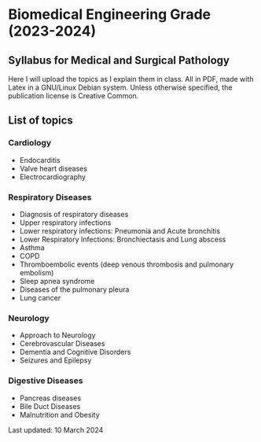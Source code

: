 # Biomedical Engineering Grade (2023-2024)
## Syllabus for Medical and Surgical Pathology

Here I will upload the topics as I explain them in class. All in PDF, made with Latex in a GNU/Linux Debian system. Unless otherwise specified, the publication license is Creative Common.

 ## List of topics

 ### Cardiology
 
- Endocarditis
- Valve heart diseases
- Electrocardiography

 ### Respiratory Diseases
 
- Diagnosis of respiratory diseases
- Upper respiratory infections
- Lower respiratory infections: Pneumonia and Acute bronchitis
- Lower Respiratory Infections: Bronchiectasis and Lung abscess
- Asthma
- COPD
- Thromboembolic events (deep venous thrombosis and pulmonary embolism)
- Sleep apnea syndrome
- Diseases of the pulmonary pleura
- Lung cancer

 ### Neurology
 
 - Approach to Neurology
 - Cerebrovascular Diseases
 - Dementia and Cognitive Disorders
 - Seizures and Epilepsy

### Digestive Diseases

- Pancreas diseases
- Bile Duct Diseases
- Malnutrition and Obesity
 
 Last updated: 10 March 2024

